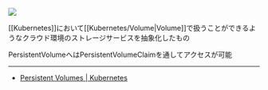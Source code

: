 ![](https://github.com/kubernetes/community/raw/master/icons/png/resources/labeled/pv-128.png)

[[Kubernetes]]において[[Kubernetes/Volume|Volume]]で扱うことができるようなクラウド環境のストレージサービスを抽象化したもの

PersistentVolumeへはPersistentVolumeClaimを通してアクセスが可能

---

- [Persistent Volumes | Kubernetes](https://kubernetes.io/docs/concepts/storage/persistent-volumes/)
